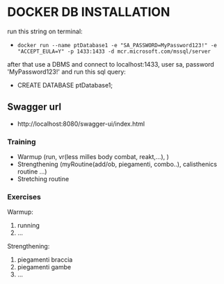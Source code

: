 # DOCKER DB INSTALLATION
run this string on terminal:
- `docker run --name ptDatabase1 -e "SA_PASSWORD=MyPassword123!" -e "ACCEPT_EULA=Y" -p 1433:1433 -d mcr.microsoft.com/mssql/server`

after that use a DBMS and connect to localhost:1433, user sa, password 'MyPassword123!' and run this sql query:
- CREATE DATABASE ptDatabase1;

## Swagger url
- http://localhost:8080/swagger-ui/index.html

### Training

- Warmup (run, vr(less milles body combat, reakt,...), )
- Strengthening (myRoutine(add/ob, piegamenti, combo..), calisthenics routine ...)
- Stretching routine

### Exercises
Warmup:

1. running
2. ...
   
Strengthening:

1. piegamenti braccia
2. piegamenti gambe
3. ...
   